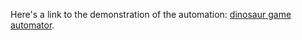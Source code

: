 Here's a link to the demonstration of the automation: [dinosaur game automator](https://www.youtube.com/watch?v=ib68WOIkaYM).
